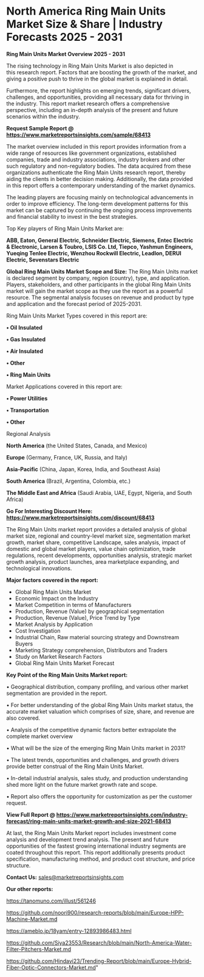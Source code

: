 # North America Ring Main Units Market Size & Share | Industry Forecasts 2025 - 2031

<Strong> Ring Main Units Market Overview 2025 - 2031</strong>

The rising technology in Ring Main Units Market is also depicted in this research report. Factors that are boosting the growth of the market, and giving a positive push to thrive in the global market is explained in detail.

Furthermore, the report highlights on emerging trends, significant drivers, challenges, and opportunities, providing all necessary data for thriving in the industry. This report market research offers a comprehensive perspective, including an in-depth analysis of the present and future scenarios within the industry.

<strong>Request Sample Report @ <a href=https://www.marketreportsinsights.com/sample/68413>https://www.marketreportsinsights.com/sample/68413</a></strong>

The market overview included in this report provides information from a wide range of resources like government organizations, established companies, trade and industry associations, industry brokers and other such regulatory and non-regulatory bodies. The data acquired from these organizations authenticate the Ring Main Units research report, thereby aiding the clients in better decision making. Additionally, the data provided in this report offers a contemporary understanding of the market dynamics.

The leading players are focusing mainly on technological advancements in order to improve efficiency. The long-term development patterns for this market can be captured by continuing the ongoing process improvements and financial stability to invest in the best strategies.

Top Key players of Ring Main Units Market are:

<strong>ABB, Eaton, General Electric, Schneider Electric, Siemens, Entec Electric & Electronic, Larsen & Toubro, LSIS Co. Ltd, Tiepco, Yashmun Engineers, Yueqing Tenlee Electric, Wenzhou Rockwill Electric, Leadlon, DERUI Electric, Sevenstars Electric</strong>

<strong><b>Global Ring Main Units Market Scope and Size:</b></strong>
The Ring Main Units market is declared segment by company, region (country), type, and application. Players, stakeholders, and other participants in the global Ring Main Units market will gain the market scope as they use the report as a powerful resource. The segmental analysis focuses on revenue and product by type and application and the forecast period of 2025-2031.

Ring Main Units Market Types covered in this report are:

<strong>• Oil Insulated

• Gas Insulated

• Air Insulated

• Other

• Ring Main Units</strong>

Market Applications covered in this report are:

<strong>• Power Utilities

• Transportation

• Other</strong> 

Regional Analysis

<strong>North America</strong> (the United States, Canada, and Mexico)

<strong>Europe</strong> (Germany, France, UK, Russia, and Italy)

<strong>Asia-Pacific</strong> (China, Japan, Korea, India, and Southeast Asia)

<strong>South America</strong> (Brazil, Argentina, Colombia, etc.)

<strong>The Middle East and Africa</strong> (Saudi Arabia, UAE, Egypt, Nigeria, and South Africa)

<strong>Go For Interesting Discount Here: <a href=https://www.marketreportsinsights.com/discount/68413>https://www.marketreportsinsights.com/discount/68413</a></strong>

The Ring Main Units market report provides a detailed analysis of global market size, regional and country-level market size, segmentation market growth, market share, competitive Landscape, sales analysis, impact of domestic and global market players, value chain optimization, trade regulations, recent developments, opportunities analysis, strategic market growth analysis, product launches, area marketplace expanding, and technological innovations.

<strong><b>Major factors covered in the report:</b></strong>
<ul>
  <li>Global Ring Main Units Market </li>
  <li>Economic Impact on the Industry</li>
  <li>Market Competition in terms of Manufacturers</li>
  <li>Production, Revenue (Value) by geographical segmentation</li>
  <li>Production, Revenue (Value), Price Trend by Type</li>
  <li>Market Analysis by Application</li>
  <li>Cost Investigation</li>
  <li>Industrial Chain, Raw material sourcing strategy and Downstream Buyers</li>
  <li>Marketing Strategy comprehension, Distributors and Traders</li>
  <li>Study on Market Research Factors</li>
  <li>Global Ring Main Units Market Forecast</li>
</ul>

<strong><b>Key Point of the Ring Main Units Market report:</b></strong>

• Geographical distribution, company profiling, and various other market segmentation are provided in the report.

• For better understanding of the global Ring Main Units market status, the accurate market valuation which comprises of size, share, and revenue are also covered.

• Analysis of the competitive dynamic factors better extrapolate the complete market overview

• What will be the size of the emerging Ring Main Units market in 2031?

• The latest trends, opportunities and challenges, and growth drivers provide better construal of the Ring Main Units Market.

• In-detail industrial analysis, sales study, and production understanding shed more light on the future market growth rate and scope.

• Report also offers the opportunity for customization as per the customer request.

<strong><b>View Full Report @ <a href=https://www.marketreportsinsights.com/industry-forecast/ring-main-units-market-growth-and-size-2021-68413>https://www.marketreportsinsights.com/industry-forecast/ring-main-units-market-growth-and-size-2021-68413</a></b></strong>


At last, the Ring Main Units Market report includes investment come analysis and development trend analysis. The present and future opportunities of the fastest growing international industry segments are coated throughout this report. This report additionally presents product specification, manufacturing method, and product cost structure, and price structure.

<strong>Contact Us:</strong>
sales@marketreportsinsights.com

<strong>Our other reports:</strong>

<a href=https://tanomuno.com/illust/561246>https://tanomuno.com/illust/561246</a>

<a href=https://github.com/noori900/research-reports/blob/main/Europe-HPP-Machine-Market.md>https://github.com/noori900/research-reports/blob/main/Europe-HPP-Machine-Market.md</a>

<a href=https://ameblo.jp/18yam/entry-12893986483.html>https://ameblo.jp/18yam/entry-12893986483.html</a>

<a href=https://github.com/Siya23553/Research/blob/main/North-America-Water-Filter-Pitchers-Market.md>https://github.com/Siya23553/Research/blob/main/North-America-Water-Filter-Pitchers-Market.md</a>

<a href=https://github.com/Hindavi23/Trending-Report/blob/main/Europe-Hybrid-Fiber-Optic-Connectors-Market.md>https://github.com/Hindavi23/Trending-Report/blob/main/Europe-Hybrid-Fiber-Optic-Connectors-Market.md</a>"
